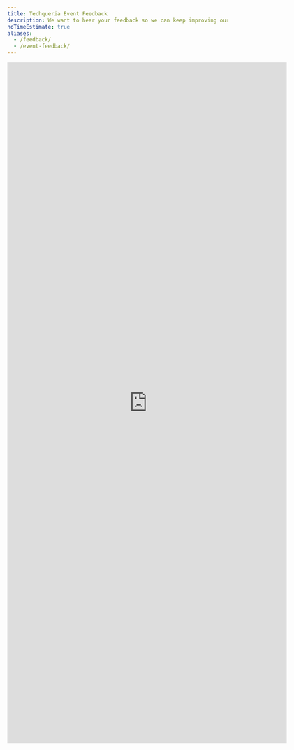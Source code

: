```yaml
---
title: Techqueria Event Feedback
description: We want to hear your feedback so we can keep improving our logistics and content.
noTimeEstimate: true
aliases:
  - /feedback/
  - /event-feedback/
---
```


<iframe src="https://docs.google.com/forms/d/e/1FAIpQLSe32DMiJP64searUg4qCacfiX0kftX0zNEp_6DHa-j5O38P3g/viewform?embedded=true" width="640" height="1557" frameborder="0" marginheight="0" marginwidth="0" style="height:1557px !important;">Loading…</iframe>
